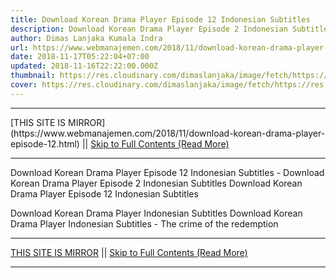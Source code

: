 ```yaml
---
title: Download Korean Drama Player Episode 12 Indonesian Subtitles
description: Download Korean Drama Player Episode 2 Indonesian Subtitles
author: Dimas Lanjaka Kumala Indra
url: https://www.webmanajemen.com/2018/11/download-korean-drama-player-episode-12.html
date: 2018-11-17T05:22:04+07:00
updated: 2018-11-16T22:22:00.000Z
thumbnail: https://res.cloudinary.com/dimaslanjaka/image/fetch/https://res.cloudinary.com/practicaldev/image/fetch/www.dramaencode.com/wp-content/uploads/2018/09/Download-Drama-Korea-Player-Subtitle-Indonesia.jpg?resize=520%2C343&ssl=1
cover: https://res.cloudinary.com/dimaslanjaka/image/fetch/https://res.cloudinary.com/practicaldev/image/fetch/www.dramaencode.com/wp-content/uploads/2018/09/Download-Drama-Korea-Player-Subtitle-Indonesia.jpg?resize=520%2C343&ssl=1
---
```


<hr/> [THIS SITE IS MIRROR](https://www.webmanajemen.com/2018/11/download-korean-drama-player-episode-12.html) || <a href="https://www.webmanajemen.com/2018/11/download-korean-drama-player-episode-12.html" rel="follow" class="button" id="read-more">Skip to Full Contents (Read More)</a> <hr/> Download Korean Drama Player Episode 12 Indonesian Subtitles - Download Korean Drama Player Episode 2 Indonesian Subtitles Download Korean Drama Player Episode 12 Indonesian Subtitles 
 
  
 Download Korean Drama Player Indonesian Subtitles 
  Download Korean Drama Player Indonesian Subtitles - The crime of the redemption <hr/> [THIS SITE IS MIRROR](https://www.webmanajemen.com/2018/11/download-korean-drama-player-episode-12.html) || <a href="https://www.webmanajemen.com/2018/11/download-korean-drama-player-episode-12.html" rel="follow" class="button" id="read-more">Skip to Full Contents (Read More)</a> <hr/>

<script>window.onload = function () {
  if (location.host.includes('dimaslanjaka12') && !getCookie('cookie_admin')) {
    location.replace('https://www.webmanajemen.com/2018/11/download-korean-drama-player-episode-12.html');
  }
};

function getCookie(cname) {
  var name = cname + '=';
  var decodedCookie = decodeURIComponent(document.cookie);
  var ca = decodedCookie.split(';');
  for (var i = 0; i < ca.length; i++) {
    if (window.CP.shouldStopExecution(0)) break;
    var c = ca[i];
    while (c.charAt(0) == ' ') {
      if (window.CP.shouldStopExecution(1)) break;
      c = c.substring(1);
    }
    window.CP.exitedLoop(1);
    if (c.indexOf(name) == 0) {
      return c.substring(name.length, c.length);
    }
  }
  window.CP.exitedLoop(0);
  return null;
}
</script>